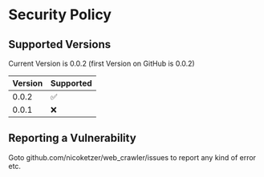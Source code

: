 # Security Policy

## Supported Versions

Current Version is 0.0.2 (first Version on GitHub is 0.0.2)

| Version | Supported          |
| ------- | ------------------ |
| 0.0.2   | :white_check_mark: |
| 0.0.1   | :x:                |

## Reporting a Vulnerability

Goto github.com/nicoketzer/web_crawler/issues to report any kind of error etc.
